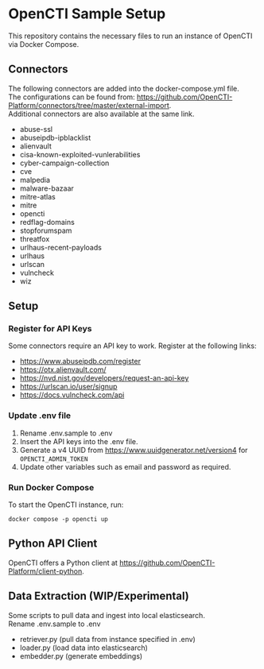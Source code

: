 
# OpenCTI Sample Setup

This repository contains the necessary files to run an instance of OpenCTI via Docker Compose.

## Connectors

The following connectors are added into the docker-compose.yml file.\
The configurations can be found from: https://github.com/OpenCTI-Platform/connectors/tree/master/external-import. \
Additional connectors are also available at the same link.

- abuse-ssl
- abuseipdb-ipblacklist
- alienvault
- cisa-known-exploited-vunlerabilities
- cyber-campaign-collection
- cve
- malpedia
- malware-bazaar
- mitre-atlas
- mitre
- opencti
- redflag-domains
- stopforumspam
- threatfox
- urlhaus-recent-payloads
- urlhaus
- urlscan
- vulncheck
- wiz

## Setup

### Register for API Keys

Some connectors require an API key to work. Register at the following links:
- https://www.abuseipdb.com/register
- https://otx.alienvault.com/
- https://nvd.nist.gov/developers/request-an-api-key
- https://urlscan.io/user/signup
- https://docs.vulncheck.com/api

### Update .env file

1. Rename .env.sample to .env
2. Insert the API keys into the .env file.
3. Generate a v4 UUID from https://www.uuidgenerator.net/version4 for `OPENCTI_ADMIN_TOKEN`
4. Update other variables such as email and password as required.

### Run Docker Compose

To start the OpenCTI instance, run:
```
docker compose -p opencti up
```

## Python API Client

OpenCTI offers a Python client at https://github.com/OpenCTI-Platform/client-python.


## Data Extraction (WIP/Experimental)

Some scripts to pull data and ingest into local elasticsearch.\
Rename .env.sample to .env

- retriever.py (pull data from instance specified in .env)
- loader.py (load data into elasticsearch)
- embedder.py (generate embeddings)